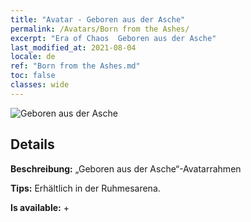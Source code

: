```yaml
---
title: "Avatar - Geboren aus der Asche"
permalink: /Avatars/Born from the Ashes/
excerpt: "Era of Chaos  Geboren aus der Asche"
last_modified_at: 2021-08-04
locale: de
ref: "Born from the Ashes.md"
toc: false
classes: wide
---
```

 ![Geboren aus der Asche](/images/a/avatarFrame_76.png)

## Details

 **Beschreibung:** „Geboren aus der Asche“-Avatarrahmen 

 **Tips:** Erhältlich in der Ruhmesarena. 

 **Is available:**  + 

